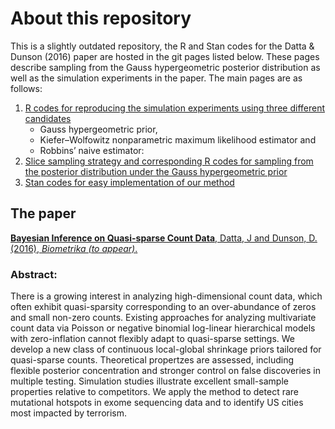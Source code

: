 # About this repository

This is a slightly outdated repository, the R and Stan codes for the Datta & Dunson (2016) paper are hosted in the git pages listed below. 
These pages describe sampling from the Gauss hypergeometric posterior distribution as well as the simulation experiments in the paper. 
The main pages are as follows:

1. [R codes for reproducing the simulation experiments using three different candidates](http://dattahub.github.io/GHsim)
   *  Gauss hypergeometric prior,
   *  Kiefer–Wolfowitz nonparametric maximum likelihood estimator and 
   *  Robbins’ naive estimator: 
2.  [Slice sampling strategy and corresponding R codes
       for sampling from the posterior distribution under the Gauss hypergeometric prior](http://dattahub.github.io/GHSlice)
3.  [Stan codes for easy implementation of our method](http://dattahub.github.io/GHstancodes)

## The paper

[**Bayesian Inference on Quasi-sparse Count Data**, Datta, J and Dunson, D. (2016), *Biometrika (to appear)*.](http://arxiv.org/abs/1510.04320)

### Abstract: 

There is a growing interest in analyzing high-dimensional count data, which often exhibit quasi-sparsity corresponding to an over-abundance of zeros and small non-zero counts. Existing
approaches for analyzing multivariate count data via Poisson or negative binomial log-linear hierarchical models with zero-inflation cannot flexibly adapt to quasi-sparse settings. We develop
a new class of continuous local-global shrinkage priors tailored for quasi-sparse counts. Theoretical propertzes are assessed, including flexible posterior concentration and stronger control on
false discoveries in multiple testing. Simulation studies illustrate excellent small-sample properties relative to competitors. We apply the method to detect rare mutational hotspots in exome
sequencing data and to identify US cities most impacted by terrorism.
